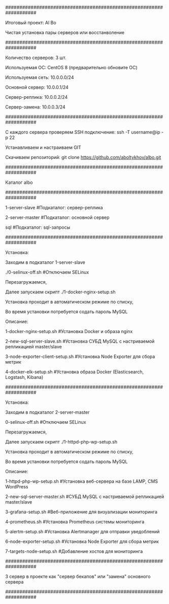 ###################################################################

Итоговый проект: Al Bo

Чистая установка пары серверов или восстанволение 

###################################################################

Количество серверов: 3 шт.

Используемая ОС: CentOS 8 (предварительно обновите ОС) 

Используемая сеть: 10.0.0.0/24

Основной сервер: 10.0.0.1/24

Сервер-реплика: 10.0.0.2/24

Сервер-замена: 10.0.0.3/24

###################################################################

С каждого сервера проверяем SSH подключение: ssh -T username@ip -p 22

Устанавливаем и настраиваем GIT

Скачиваем репозиторий: git clone https://github.com/aboltykhov/albo.git

###################################################################

Каталог albo

###################################################################

1-server-slave				#Подкаталог: сервер-реплика

2-server-master				#Подкаталог: основной сервер

sql					      		#Подкаталог: sql-запросы 

###################################################################

Установка:

Заходим в подкаталог 1-server-slave

./0-selinux-off.sh				#Отключаем SELinux

Перезагружаемся,

Далее запускаем скрипт ./1-docker-nginx-setup.sh

Установка проходит в автоматическом режиме по списку,

Во время установки потребуется содать пароль MySQL 

Описание:

1-docker-nginx-setup.sh		#Установка Docker и образа nginx

2-new-sql-server-slave.sh		#Установка СУБД MySQL c настриваемой репликацией master/slave

3-node-exporter-client-setup.sh	#Установка Node Exporter для сбора метрик

4-docker-elk-setup.sh			#Установка образа Docker (Elasticsearch, Logstash, Kibana)

###################################################################

Установка:

Заходим в подкаталог 2-server-master

0-selinux-off.sh				#Отключаем SELinux

Перезагружаемся,

Далее запускаем скрипт ./1-httpd-php-wp-setup.sh

Установка проходит в автоматическом режиме по списку,

Во время установки потребуется содать пароль MySQL 

Описание:

1-httpd-php-wp-setup.sh		#Установка веб-сервера на базе LAMP, CMS WordPress

2-new-sql-server-master.sh	#СУБД MySQL c настриваемой репликацией master/slave

3-grafana-setup.sh			#Веб-приложение для визуализации мониторинга

4-prometheus.sh				#Установка Prometheus системы мониторинга 

5-alertm-setup.sh			#Установка Alertmanager для отправки уведоблений

6-node-exporter-setup.sh		#Установка Node Exporter для сбора метрик

7-targets-node-setup.sh		#Добавление хостов для мониторинга

###################################################################

3 сервер в проекте как "сервер бекапов" или "замена" основного сервера

###################################################################
